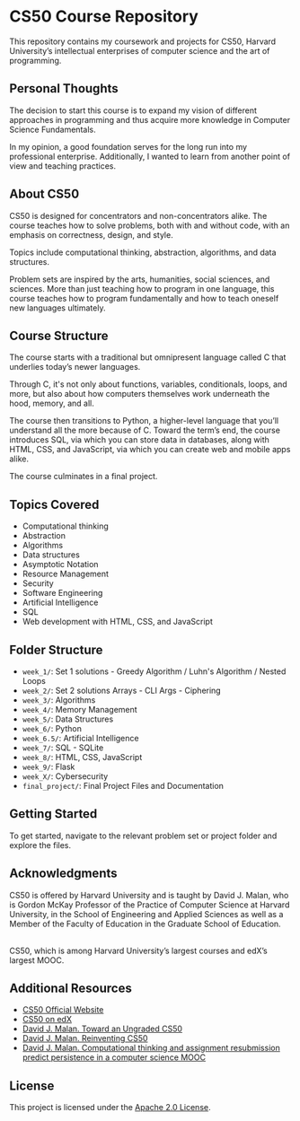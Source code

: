 # CS50 Course Repository

This repository contains my coursework and projects for CS50, Harvard University’s intellectual enterprises of computer science and the art of programming.

## Personal Thoughts

 The decision to start this course is to expand my vision of different approaches in programming and thus acquire more knowledge in Computer Science Fundamentals.

 In my opinion, a good foundation serves for the long run into my professional enterprise.
 Additionally, I wanted to learn from another point of view and teaching practices.

## About CS50

 CS50 is designed for concentrators and non-concentrators alike. 
 The course teaches how to solve problems, both with and without code, with an emphasis on correctness, design, and style. 

 Topics include computational thinking, abstraction, algorithms, and data structures.

 Problem sets are inspired by the arts, humanities, social sciences, and sciences. 
 More than just teaching how to program in one language, this course teaches how to program fundamentally and how to teach oneself new languages ultimately.

## Course Structure

 The course starts with a traditional but omnipresent language called C that underlies today’s newer languages. 

 Through C, it's not only about functions, variables, conditionals, loops, and more, but also about how computers themselves work underneath the hood, memory, and all. 

 The course then transitions to Python, a higher-level language that you’ll understand all the more because of C. 
 Toward the term’s end, the course introduces SQL, via which you can store data in databases, along with HTML, CSS, and JavaScript, via which you can create web and mobile apps alike.

 The course culminates in a final project.

## Topics Covered

- Computational thinking
- Abstraction
- Algorithms
- Data structures
- Asymptotic Notation
- Resource Management
- Security
- Software Engineering
- Artificial Intelligence
- SQL 
- Web development with HTML, CSS, and JavaScript

## Folder Structure

- `week_1/`: Set 1 solutions - Greedy Algorithm / Luhn's Algorithm / Nested Loops
- `week_2/`: Set 2 solutions Arrays - CLI Args - Ciphering
- `week_3/`: Algorithms
- `week_4/`: Memory Management
- `week_5/`: Data Structures
- `week_6/`: Python
- `week_6.5/`: Artificial Intelligence
- `week_7/`: SQL - SQLite
- `week_8/`: HTML, CSS, JavaScript
- `week_9/`: Flask
- `week_X/`: Cybersecurity
- `final_project/`: Final Project Files and Documentation

## Getting Started

To get started, navigate to the relevant problem set or project folder and explore the files.

## Acknowledgments

 CS50 is offered by Harvard University and is taught by David J. Malan, who is Gordon McKay Professor of the Practice of Computer Science at Harvard University,
 in the School of Engineering and Applied Sciences as well as a Member of the Faculty of Education in the Graduate School of Education.<br><br> 
 
 CS50, which is among Harvard University’s largest courses and edX’s largest MOOC.


## Additional Resources

- [CS50 Official Website](https://pll.harvard.edu/course/cs50-introduction-computer-science)
- [CS50 on edX](https://www.edx.org/course/cs50s-introduction-to-computer-science)
- [David J. Malan. Toward an Ungraded CS50](https://cs.harvard.edu/malan/publications/Toward_an_Ungraded_CS50.pdf)
- [David J. Malan. Reinventing CS50](https://cs.harvard.edu/malan/publications/fp310-malan.pdf)
- [David J. Malan. Computational thinking and assignment resubmission predict persistence in a computer science MOOC](https://cs.harvard.edu/malan/publications/jcal.12427.pdf)
  
## License

 This project is licensed under the [Apache 2.0 License](https://opensource.org/licenses/apache-2.0).
 
